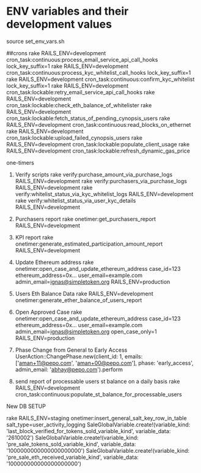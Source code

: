 # ENV variables and their development values
source set_env_vars.sh

##crons
rake RAILS_ENV=development cron_task:continuous:process_email_service_api_call_hooks lock_key_suffix=1
rake RAILS_ENV=development cron_task:continuous:process_kyc_whitelist_call_hooks lock_key_suffix=1
rake RAILS_ENV=development cron_task:continuous:confirm_kyc_whitelist lock_key_suffix=1
rake RAILS_ENV=development cron_task:lockable:retry_email_service_api_call_hooks
rake RAILS_ENV=development cron_task:lockable:check_eth_balance_of_whitelister
rake RAILS_ENV=development cron_task:lockable:fetch_status_of_pending_cynopsis_users
rake RAILS_ENV=development cron_task:continuous:read_blocks_on_ethernet
rake RAILS_ENV=development cron_task:lockable:upload_failed_cynopsis_users
rake RAILS_ENV=development cron_task:lockable:populate_client_usage
rake RAILS_ENV=development cron_task:lockable:refresh_dynamic_gas_price

one-timers
1. Verify scripts
rake verify:purchase_amount_via_purchase_logs RAILS_ENV=development
rake verify:purchasers_via_purchase_logs RAILS_ENV=development
rake verify:whitelist_status_via_kyc_whitelist_logs RAILS_ENV=development
rake verify:whitelist_status_via_user_kyc_details RAILS_ENV=development

2. Purchasers report
rake onetimer:get_purchasers_report RAILS_ENV=development

3. KPI report
rake onetimer:generate_estimated_participation_amount_report RAILS_ENV=development

4. Update Ethereum address
rake onetimer:open_case_and_update_ethereum_address case_id=123 ethereum_address=0x... user_email=example.com admin_email=ignas@simpletoken.org RAILS_ENV=production

5. Users Eth Balance Data
rake RAILS_ENV=development onetimer:generate_ether_balance_of_users_report

6. Open Approved Case
rake onetimer:open_case_and_update_ethereum_address case_id=123 ethereum_address=0x... user_email=example.com admin_email=ignas@simpletoken.org open_case_only=1 RAILS_ENV=production

7. Phase Change from General to Early Access
UserAction::ChangePhase.new(client_id: 1, emails: ['aman+11@pepo.com', 'aman+00@pepo.com'], phase: 'early_access', admin_email: 'abhay@pepo.com').perform

8. send report of processable users st balance on a daily basis
rake RAILS_ENV=development cron_task:continuous:populate_st_balance_for_processable_users




New DB SETUP

rake RAILS_ENV=staging onetimer:insert_general_salt_key_row_in_table salt_type=user_activity_logging
SaleGlobalVariable.create!(variable_kind: 'last_block_verified_for_tokens_sold_variable_kind', variable_data: '2610002')
SaleGlobalVariable.create!(variable_kind: 'pre_sale_tokens_sold_variable_kind', variable_data: '1000000000000000000000')
SaleGlobalVariable.create!(variable_kind: 'pre_sale_eth_received_variable_kind', variable_data: '100000000000000000000')  
    